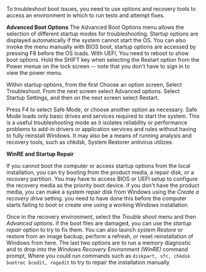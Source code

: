 To troubleshoot boot issues, you need to use options and recovery tools to access an environment in which to run tests and attempt fixes.

**Advanced Boot Options**
The Advanced Boot Options menu allows the selection of different startup modes for troubleshooting. Startup options are displayed automatically if the system cannot start the OS. You can also invoke the menu manually with BIOS boot, startup options are accessed by pressing F8 before the OS loads. With UEFI, You need to reboot to show boot options. Hold the SHIFT key when selecting the Restart option from the Power menue on the lock screen -- note that you don't have to sign in to view the power menu.

Within startup options, from the first Choose an option screen, Select Troubleshoot. From the next screen select Advanced options. Select Startup Settings, and then on the next screen select Restart.

Press F4 to select Safe Mode, or choose another option as necessary. Safe Mode loads only basic drives and services required to start the system. This is a useful troubleshooting mode as it isolates reliability or performance problems to add-in drivers or application services and rules without having to fully reinstall Windows. It may also be a means of running analysis and recovery tools, such as chkdsk, System Restorer antivirus utilizes.

**WinRE and Startup Repair**

If you cannot boot the computer or access startup options from the local installation, you can try booting from the product media, a repair disk, or a recovery partition. You may have to access BIOS or UEFI setup to configure the recovery media as the priority boot device.
if you don't have the product media, you can make a system repair disk from Windows using the *Create a recovery drive* setting. you need to have done this before the computer starts failing to boot or create one using a working Windows installation. 

Once in the recovery environment, select the *Trouble shoot* menu and then *Advanced options*. if the boot files are damaged, you can use the *startup repair* option to try to fix them. You can also launch *system Restore* or restore from an image backup, perform a refresh, or reset reinstallation of Windows from here. The last two options are to run a memory diagnostic and to drop into the *Windows Recovery Environment (WinRE)* command prompt, Where you could run commands such as `diskpart, sfc, chkdsk bootrec bcedit, regedit` to try to repair the installation manually 


